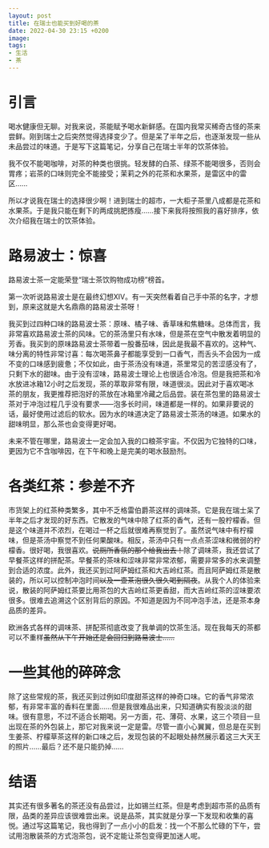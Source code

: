 ```yaml
---
layout: post
title: 在瑞士也能买到好喝的茶
date: 2022-04-30 23:15 +0200
image:
tags:
- 生活
- 茶
---
```


# 引言

喝水健康但无聊。对我来说，茶能赋予喝水新鲜感。在国内我常买稀奇古怪的茶来尝鲜。刚到瑞士之后突然觉得选择变少了。但是呆了半年之后，也逐渐发现一些从未品尝过的味道。于是写下这篇笔记，分享自己在瑞士半年的饮茶体验。

我不仅不能喝咖啡，对茶的种类也很挑。轻发酵的白茶、绿茶不能喝很多，否则会胃疼；岩茶的口味则完全不能接受；茉莉之外的花茶和水果茶，是雷区中的雷区……

所以才说我在瑞士的选择很少啊！进到瑞士的超市，一大柜子茶里八成都是花茶和水果茶。于是我只能在剩下的两成挑肥拣瘦……接下来我将按照我的喜好排序，依次介绍我在瑞士的饮茶体验。

# 路易波士：惊喜

路易波士茶一定能荣登“瑞士茶饮购物成功榜”榜首。

第一次听说路易波士是在最终幻想XIV。有一天突然看着自己手中茶的名字，才想到，原来这就是大名鼎鼎的路易波士茶呀！

我买到过四种口味的路易波士茶：原味、橘子味、香草味和焦糖味。总体而言，我非常喜欢路易波士茶的风味。它的茶汤里只有水味，但是茶在空气中散发着明显的芳香。我买到的原味路易波士茶带着一股番茄味，因此是我最不喜欢的。这种气、味分离的特性非常讨喜：每次喝茶鼻子都能享受到一口香气，而舌头不会因为一成不变的口味感到疲惫；不仅如此，由于茶汤没有味道，茶里常见的苦涩感没有了，只剩下水的甜味。由于没有涩味，路易波士理论上也很适合冷泡。但是我把茶和冷水放进冰箱12小时之后发现，茶的萃取非常有限，味道很淡。因此对于喜欢喝冰茶的朋友，我更推荐把泡好的茶放在冰箱里冷藏之后品尝。装在茶包里的路易波士茶对于冲泡过程几乎没有要求——泡多长时间，味道都是一样的。如果非要说的话，最好使用过滤后的软水。因为水的味道决定了路易波士茶汤的味道。如果水的甜味明显，那么茶也会变得更好喝。

未来不管在哪里，路易波士一定会加入我的口粮茶宇宙。不仅因为它独特的口味，更因为它不含咖啡因，在下午和晚上是完美的喝水鼓励剂。

# 各类红茶：参差不齐

市货架上的红茶种类繁多，其中不乏格雷伯爵茶这样的调味茶。它是我在瑞士呆了半年之后才发现的好东西。它散发的气味中除了红茶的香气，还有一股柠檬香。但是这个味道并不浓烈，在喝过一杯之后就很难再察觉到了。虽然说气味中有柠檬味，但是茶汤中察觉不到任何果酸味。相反，茶汤中只有一点点茶涩味和微弱的柠檬香。很好喝，我很喜欢。~~说厕所香氛的那个给我出去！~~除了调味茶，我还尝试了早餐茶这样的拼配茶。早餐茶的茶味和涩味非常非常浓郁，需要非常多的水来调整到合适的浓度。此外，我还买到过阿萨姆红茶和大吉岭红茶。而且阿萨姆红茶是散装的，所以可以控制冲泡时间~~以及一壶茶泡很久很久喝到隔夜~~。从我个人的体验来说，散装的阿萨姆红茶要比用茶包的大吉岭红茶更香甜，而大吉岭红茶的涩味要浓很多。很难去追溯这个区别背后的原因。不知道是因为不同冲泡手法，还是茶本身品质的差异。

欧洲各式各样的调味茶、拼配茶彻底改变了我单调的饮茶生活。现在我每天的茶都可以不重样~~虽然从下午开始还是会回归到路易波士……~~

# 一些其他的碎碎念

除了这些常规的茶，我还买到过例如印度甜茶这样的神奇口味。它的香气非常浓郁，有非常丰富的香料在里面……但是我很难品出来，只知道确实有股淡淡的甜味。很有意思，不过不适合长期喝。另一方面，花、薄荷、水果，这三个项目一旦出现在茶的外包装上，那它对我来说一定是雷。尽管一直小心翼翼，但总是在买到生姜茶、柠檬草茶这样的新口味之后，发现包装的不起眼处赫然展示着这三大天王的照片……最后？还不是只能扔掉……

# 结语

其实还有很多著名的茶还没有品尝过，比如锡兰红茶。但是考虑到超市茶的品质有限，品类的差异应该很难尝出来。说是品茶，其实就是分享一下发现和收集的喜悦。通过写这篇笔记，我也得到了一点小小的启发：找一个不那么忙碌的下午，尝试用泡散装茶的方式泡茶包，说不定能让茶包变得更加迷人呢。
